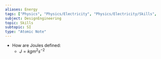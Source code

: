 ```yaml
---
aliases: Energy
tags: ["Physics", "Physics/Electricity", "Physics/Electricity/Skills", "Physics/Electricity/Skills/SI"]
subject: DesignEngineering
topic: Skills
subtopic: SI
type: "Atomic Note"
---
```


- How are Joules defined:
	- $J = kgm^2s^{-2}$